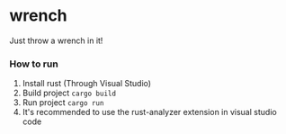 # wrench
Just throw a wrench in it!

### How to run
1. Install rust (Through Visual Studio)
2. Build project ```cargo build```
3. Run project ```cargo run```
4. It's recommended to use the rust-analyzer extension in visual studio code